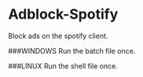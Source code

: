 # Adblock-Spotify
Block ads on the spotify client.

###WINDOWS
Run the batch file once.

###LINUX
Run the shell file once.
